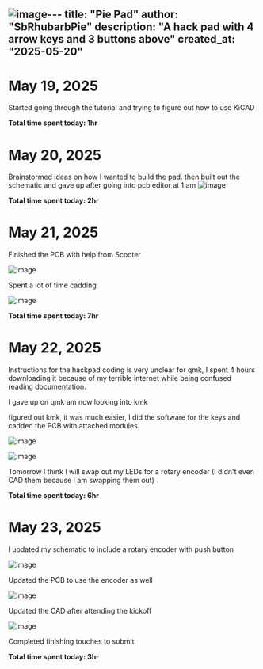 ![image](https://github.com/user-attachments/assets/b4dc3d1c-9d75-4423-8210-bd225a1c7510)---
title: "Pie Pad"
author: "SbRhubarbPie"
description: "A hack pad with 4 arrow keys and 3 buttons above"
created_at: "2025-05-20"
---

# May 19, 2025
  Started going through the tutorial and trying to figure out how to use KiCAD
  
  **Total time spent today: 1hr**

# May 20, 2025
  Brainstormed ideas on how I wanted to build the pad. then built out the schematic and gave up after going into pcb editor at 1 am
  ![image](https://github.com/user-attachments/assets/aced8ad3-7876-4c3a-b18a-a1dd56afbc38)
  
  **Total time spent today: 2hr**

# May 21, 2025
  Finished the PCB with help from Scooter
  
  ![image](https://github.com/user-attachments/assets/23e0116d-ada7-4ade-9da6-f7e8f3c5af82)

  Spent a lot of time cadding

  ![image](https://github.com/user-attachments/assets/49bbfd36-67bd-4707-98cc-471d4e70856d)

  **Total time spent today: 7hr**

# May 22, 2025
  Instructions for the hackpad coding is very unclear for qmk, I spent 4 hours downloading it because of my terrible internet while being confused reading documentation.

  I gave up on qmk am now looking into kmk

  figured out kmk, it was much easier, I did the software for the keys and cadded the PCB with attached modules.

  ![image](https://github.com/user-attachments/assets/4739864a-4737-4860-a16d-9709008a43ee)

  ![image](https://github.com/user-attachments/assets/f3ee2290-b208-4547-b84f-b20098cba235)

  Tomorrow I think I will swap out my LEDs for a rotary encoder (I didn't even CAD them because I am swapping them out)

  **Total time spent today: 6hr**

# May 23, 2025
  I updated my schematic to include a rotary encoder with push button
  
  ![image](https://github.com/user-attachments/assets/a45665f9-1c89-41a6-a2ae-1b896e82d6d0)

  Updated the PCB to use the encoder as well

  ![image](https://github.com/user-attachments/assets/0122be60-e71f-4268-bcdf-1933fdc121e3)

  Updated the CAD after attending the kickoff

  ![image](https://github.com/user-attachments/assets/19d1a0ee-a3f2-4676-89ed-d052ea0bdf2d)

  Completed finishing touches to submit

  **Total time spent today: 3hr**
